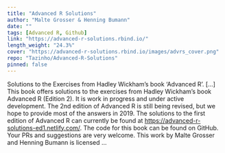 ```yaml
---
title: "Advanced R Solutions"
author: "Malte Grosser & Henning Bumann"
date: ""
tags: [Advanced R, Github]
link: "https://advanced-r-solutions.rbind.io/"
length_weight: "24.3%"
cover: "https://advanced-r-solutions.rbind.io/images/advrs_cover.png"
repo: "Tazinho/Advanced-R-Solutions"
pinned: false
---
```


Solutions to the Exercises from Hadley Wickham’s book ‘Advanced R’. [...] This book offers solutions to the exercises from Hadley Wickham’s book Advanced R (Edition 2). It is work in progress and under active development. The 2nd edition of Advanced R is still being revised, but we hope to provide most of the answers in 2019. The solutions to the first edition of Advanced R can currently be found at https://advanced-r-solutions-ed1.netlify.com/. The code for this book can be found on GitHub. Your PRs and suggestions are very welcome. This work by Malte Grosser and Henning Bumann is licensed ...
